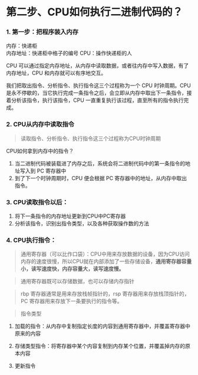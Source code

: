 # 第二步、CPU如何执行二进制代码的？

### 1. 第一步：把程序装入内存

内存：快递柜  
内存地址：快递柜中格子的编号
CPU：操作快递柜的人

CPU 可以通过指定内存地址，从内存中读取数据，或者往内存中写入数据，有了内存地址，CPU 和内存就可以有序地交互。

我们把取出指令、分析指令、执行指令这三个过程称为一个 CPU 时钟周期。CPU 是永不停歇的，当它执行完成一条指令之后，会立即从内存中取出下一条指令，接着分析该指令，执行该指令，CPU 一直重复执行该过程，直至所有的指令执行完成。

### 2. CPU从内存中读取指令
> 读取指令、分析指令、执行指令这三个过程称为CPU时钟周期

CPU如何拿到内存中的指令？
1. 当二进制代码被装载进了内存之后，系统会将二进制代码中的第一条指令的地址写入到 PC 寄存器中
2. 到了下一个时钟周期时，CPU 便会根据 PC 寄存器中的地址，从内存中取出指令。

### 3. CPU读取指令以后：
1. 将下一条指令的内存地址更新到CPU中PC寄存器
2. 分析该指令，识别出指令类型，以及各种获取操作数的方法

### 4. CPU执行指令：
> 通用寄存器（可以比作口袋）：CPU中用来存放数据的设备，因为CPU访问内存的速度很慢，所以CPU就在内部添加了一些存储设备，**通用寄存器容量小，读写速度快，内存容量大，读写速度慢。**

> 通用寄存器既可以存储数据，也可以存储内存指针

> rbp 寄存器通常是用来存放栈帧指针的，rsp 寄存器用来存放栈顶指针的，PC 寄存器用来存放下一条要执行的指令等。

> 指令类型
1. 加载的指令：从内存中复制指定长度的内容到通用寄存器中，并覆盖寄存器中原来的内容

2. 存储类型指令：将寄存器中某个内容复制到内存某个位置，并覆盖掉内存的原本内容
3. 更新指令